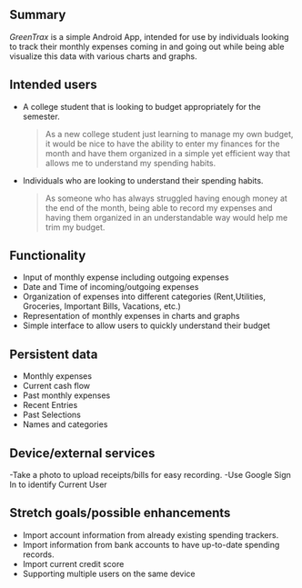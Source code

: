 ## Summary

_GreenTrax_ is a simple Android App, intended for use by individuals looking to track their monthly expenses coming in and going out while being able visualize this data with various charts and graphs.
 
## Intended users

- A college student that is looking to budget appropriately for the semester.

  > As a new college student just learning to manage my own budget, it would be nice to have the ability to enter my finances for the month and have them organized in a simple yet efficient way that allows me to understand my spending habits. 

- Individuals who are looking to understand their spending habits.

  > As someone who has always struggled having enough money at the end of the month, being able to record my expenses and having them organized in an understandable way would help me trim my budget.  


## Functionality

- Input of monthly expense including outgoing expenses
- Date and Time of incoming/outgoing expenses
- Organization of expenses into different categories (Rent,Utilities, Groceries, Important Bills, Vacations, etc.)
- Representation of monthly expenses in charts and graphs
- Simple interface to allow users to quickly understand their budget



## Persistent data

- Monthly expenses
- Current cash flow
- Past monthly expenses
- Recent Entries
- Past Selections
- Names and categories

## Device/external services

-Take a photo to upload receipts/bills for easy recording.
-Use Google Sign In to identify Current User


## Stretch goals/possible enhancements 

- Import account information from already existing spending trackers.
- Import information from bank accounts to have up-to-date spending records.
- Import current credit score 
- Supporting multiple users on the same device

